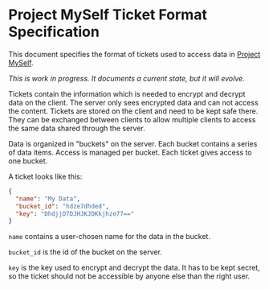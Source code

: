 # Project MySelf Ticket Format Specification

This document specifies the format of tickets used to access data in
[Project MySelf](https://github.com/cornelius/project-myself).

*This is work in progress. It documents a current state, but it will evolve.*

Tickets contain the information which is needed to encrypt and decrypt data on
the client. The server only sees encrypted data and can not access the content.
Tickets are stored on the client and need to be kept safe there. They can be
exchanged between clients to allow multiple clients to access the same data
shared through the server.

Data is organized in "buckets" on the server. Each bucket contains a series of
data items. Access is managed per bucket. Each ticket gives access to one
bucket.

A ticket looks like this:

```json
{
  "name": "My Data",
  "bucket_id": "hdze7dhded",
  "key": "DhdjjD7DJHJKJDKkjhze77=="
}
```

`name` contains a user-chosen name for the data in the bucket.

`bucket_id` is the id of the bucket on the server.

`key` is the key used to encrypt and decrypt the data. It has to be kept secret,
so the ticket should not be accessible by anyone else than the right user.
